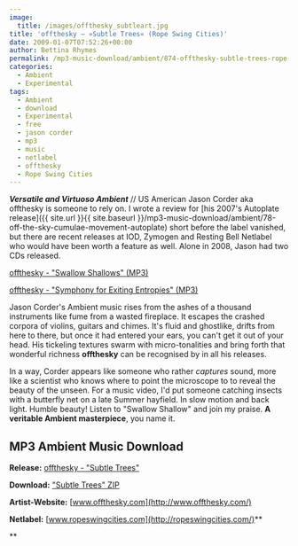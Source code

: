 ```yaml
---
image:
  title: /images/offthesky_subtleart.jpg
title: 'offthesky – »Subtle Trees« (Rope Swing Cities)'
date: 2009-01-07T07:52:26+00:00
author: Bettina Rhymes
permalink: /mp3-music-download/ambient/874-offthesky-subtle-trees-rope-swing-cities
categories:
  - Ambient
  - Experimental
tags:
  - Ambient
  - download
  - Experimental
  - free
  - jason corder
  - mp3
  - music
  - netlabel
  - offthesky
  - Rope Swing Cities
---
```

***Versatile and Virtuoso Ambient*** // US American Jason Corder aka offthesky is someone to rely on. I wrote a review for [his 2007's Autoplate release]({{ site.url }}{{ site.baseurl }}/mp3-music-download/ambient/78-off-the-sky-cumulae-movement-autoplate) short before the label vanished, but there are recent releases at IOD, Zymogen and Resting Bell Netlabel who would have been worth a feature as well. Alone in 2008, Jason had two CDs released.

[offthesky - "Swallow Shallows" (MP3)](http://ropeswingcities.com/releases/subtle/02_OffTheSky-Swallow_Shallows%28RSC035%29.mp3)
  
[offthesky - "Symphony for Exiting Entropies" (MP3)](http://ropeswingcities.com/releases/subtle/07_OffTheSky-Symphony_for_Exiting_Entropies%28RSC035%29.mp3)

<!--more-->

Jason Corder's Ambient music rises from the ashes of a thousand instruments like fume from a wasted fireplace. It escapes the crashed corpora of violins, guitars and chimes. It's fluid and ghostlike, drifts from here to there, but once it had entered your ears, you can't get it out of your head. His tickeling textures swarm with micro-tonalities and bring forth that wonderful richness **offthesky** can be recognised by in all his releases.

In a way, Corder appears like someone who rather _captures_ sound, more like a scientist who knows where to point the microscope to to reveal the beauty of the unseen. For a music video, I'd put someone catching insects with a butterfly net on a late Summer hayfield. In slow motion and back light. Humble beauty! Listen to "Swallow Shallow" and join my praise. **A veritable Ambient masterpiece**, you name it.

## MP3 Ambient Music Download

**Release:** [offthesky - "Subtle Trees"](http://ropeswingcities.com/?p=126)
  
**Download:** ["Subtle Trees" ZIP](http://ropeswingcities.com/releases/subtle/offthesky-subtle_trees(rsc035).zip)
  
**Artist-Website:** [www.offthesky.com](http://www.offthesky.com/)
  
**Netlabel:** [www.ropeswingcities.com](http://ropeswingcities.com/)**
  
**